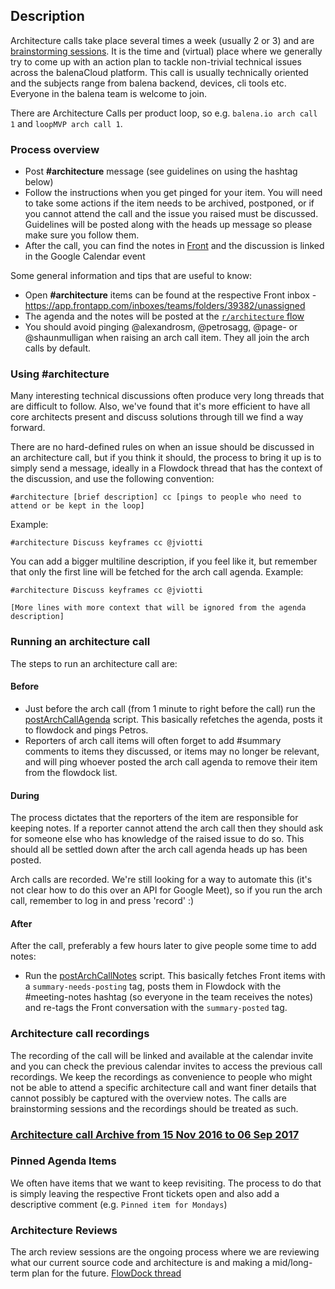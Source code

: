 
## Description

Architecture calls take place several times a week (usually 2 or 3) and are [brainstorming sessions](https://docs.google.com/document/d/1mHb-D2vJxufa8OZPU55V5WBIXuQ44MNL4fcXw52lEe8/view). It is the time and (virtual) place where we generally try to come up with an action plan to tackle non-trivial technical issues across the balenaCloud platform. This call is usually technically oriented and the subjects range from balena backend, devices, cli tools etc. Everyone in the balena team is welcome to join.

There are Architecture Calls per product loop, so e.g. `balena.io arch call 1` and `loopMVP arch call 1`.

### Process overview

- Post **#architecture** message (see guidelines on using the hashtag below)
- Follow the instructions when you get pinged for your item. You will need to take some actions if the item needs to be archived, postponed, or if you cannot attend the call and the issue you raised must be discussed. Guidelines will be posted along with the heads up message so please make sure you follow them. 
- After the call, you can find the notes in [Front](https://app.frontapp.com/inboxes/teams/folders/39382/unassigned/20342168781) and the discussion is linked in the Google Calendar event

Some general information and tips that are useful to know:

- Open **#architecture** items can be found at the respective Front inbox - https://app.frontapp.com/inboxes/teams/folders/39382/unassigned 
- The agenda and the notes will be posted at the  [`r/architecture` flow](https://www.flowdock.com/app/rulemotion/r-architecture)
- You should avoid pinging @alexandrosm, @petrosagg, @page- or @shaunmulligan when raising an arch call item. They all join the arch calls by default.

### Using #architecture 

Many interesting technical discussions often produce very long threads that are difficult to follow. Also, we've found that it's more efficient to have all core architects present and discuss solutions through till we find a way forward. 

There are no hard-defined rules on when an issue should be discussed in an architecture call, but if you think it should, the process to bring it up is to simply send a message, ideally in a Flowdock thread that has the context of the discussion, and use the following convention: 

```
#architecture [brief description] cc [pings to people who need to attend or be kept in the loop]
```

Example:

```
#architecture Discuss keyframes cc @jviotti 
```

You can add a bigger multiline description, if you feel like it, but remember that only the first line will be fetched for the arch call agenda. Example:

```
#architecture Discuss keyframes cc @jviotti 

[More lines with more context that will be ignored from the agenda description]
```

### Running an architecture call

The steps to run an architecture call are:

#### Before

- Just before the arch call (from 1 minute to right before the call) run the [postArchCallAgenda](https://github.com/resin-io/supportHQ/blob/master/scripts/arch-call-agenda/postArchCallAgenda.js) script. This basically refetches the agenda, posts it to flowdock and pings Petros.
- Reporters of arch call items will often forget to add #summary comments to items they discussed, or items may no longer be relevant, and will ping whoever posted the arch call agenda to remove their item from the flowdock list.

#### During

The process dictates that the reporters of the item are responsible for keeping notes. If a reporter cannot attend the arch call then they should ask for someone else who has knowledge of the raised issue to do so. This should all be settled down after the arch call agenda heads up has been posted.

Arch calls are recorded. We're still looking for a way to automate this (it's not clear how to do this over an API for Google Meet), so if you run the arch call, remember to log in and press 'record' :)

#### After

After the call, preferably a few hours later to give people some time to add notes:

- Run the [postArchCallNotes](https://github.com/resin-io/supportHQ/blob/master/scripts/arch-call-agenda/postArchCallNotes.js) script. This basically fetches Front items with a `summary-needs-posting` tag, posts them in Flowdock with the #meeting-notes hashtag (so everyone in the team receives the notes) and re-tags the Front conversation with the `summary-posted` tag.


### Architecture call recordings

The recording of the call will be linked and available at the calendar invite and you can check the previous calendar invites to access the previous call recordings. We keep the recordings as convenience to people who might not be able to attend a specific architecture call and want finer details that cannot possibly be captured with the overview notes. The calls are brainstorming sessions and the recordings should be treated as such.

### [Architecture call Archive from 15 Nov 2016 to 06 Sep 2017](https://github.com/resin-io/hq/wiki/Architecture-Calls-Archive)

### Pinned Agenda Items

We often have items that we want to keep revisiting. The process to do that is simply leaving the respective Front tickets open and also add a descriptive comment (e.g. `Pinned item for Mondays`)

### Architecture Reviews

The arch review sessions are the ongoing process where we are reviewing what our current source code and architecture is and making a mid/long-term plan for the future. [FlowDock thread](https://www.flowdock.com/app/rulemotion/r-architecture/threads/E2V3msPTbhmCUEf9vqEaU2PIpgo)